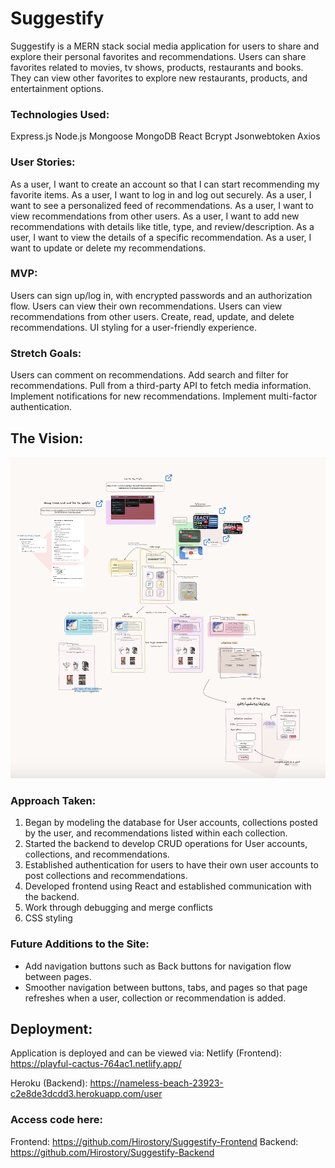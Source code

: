 # Suggestify

Suggestify is a MERN stack social media application for users to share and explore their personal favorites and recommendations. Users can share favorites related to movies, tv shows, products, restaurants and books. They can view other favorites to explore new restaurants, products, and entertainment options.


### Technologies Used:

Express.js
Node.js
Mongoose
MongoDB
React
Bcrypt 
Jsonwebtoken
Axios


### User Stories:
As a user, I want to create an account so that I can start recommending my favorite items.
As a user, I want to log in and log out securely.
As a user, I want to see a personalized feed of recommendations.
As a user, I want to view recommendations from other users.
As a user, I want to add new recommendations with details like title, type, and review/description.
As a user, I want to view the details of a specific recommendation.
As a user, I want to update or delete my recommendations.


### MVP: 
Users can sign up/log in, with encrypted passwords and an authorization flow.
Users can view their own recommendations.
Users can view recommendations from other users.
Create, read, update, and delete recommendations.
UI styling for a user-friendly experience.

### Stretch Goals:
Users can comment on recommendations.
Add search and filter for recommendations.
Pull from a third-party API to fetch media information.
Implement notifications for new recommendations.
Implement multi-factor authentication.


## The Vision:

![Suggestify Wireframe](image.png)


### Approach Taken:

1. Began by modeling the database for User accounts, collections posted by the user, and recommendations listed within each collection. 
2. Started the backend to develop CRUD operations for User accounts, collections, and recommendations.
3. Established authentication for users to have their own user accounts to post collections and recommendations.
4. Developed frontend using React and established communication with the backend. 
5. Work through debugging and merge conflicts
6. CSS styling

### Future Additions to the Site:
- Add navigation buttons such as Back buttons for navigation flow between pages.
- Smoother navigation between buttons, tabs, and pages so that page refreshes when a user, collection or recommendation is added.


## Deployment:

Application is deployed and can be viewed via:
Netlify (Frontend): https://playful-cactus-764ac1.netlify.app/

Heroku (Backend): https://nameless-beach-23923-c2e8de3dcdd3.herokuapp.com/user


### Access code here: 
Frontend: https://github.com/Hirostory/Suggestify-Frontend
Backend: https://github.com/Hirostory/Suggestify-Backend





